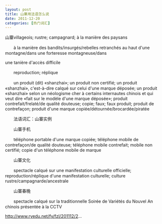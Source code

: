 ```yaml
---
layout: post
title: 山寨用法语怎么说
date: 2011-12-20
categories: [热门词汇]  
---
```


山寨villageois; rustre; campagnard; à la manière des paysans

　　à la manière des bandits/insurgés/rebelles retranchés au haut d'une montagne/dans une forteresse montagneuse/dans

une tanière d'accès difficile

　　reproduction; réplique

　　un produit (dit) «shanzhai»; un produit non certifié; un produit «shanzhai», c'est-à-dire calqué sur celui d'une marque déposée; un produit «shanzhai» selon un néologisme cher à certains internautes chinois et qui veut dire «fait sur le modèle d'une marque déposée»; produit contrefait/frelaté/de qualité douteuse; copie; faux; faux produit; produit de contrefaçon; produit d'une marque copiée/détournée/brocardée/piratée

　　法语词汇：山寨实例

　　山寨手机

　　téléphone portable d'une marque copiée; téléphone mobile de contrefaçon/de qualité douteuse; téléphone mobile contrefait; mobile non certifié; copie d'un téléphone mobile de marque

　　山寨文化

　　spectacle calqué sur une manifestation culturelle officielle; reproduction/réplique d'une manifestation culturelle; culture rustre/campagnarde/ancestrale

　　山寨春晚

　　spectacle calqué sur la traditionnelle Soirée de Variétés du Nouvel An chinois présentée à la CCTV

http://www.ryedu.net/fy/fzl/201112/2...
